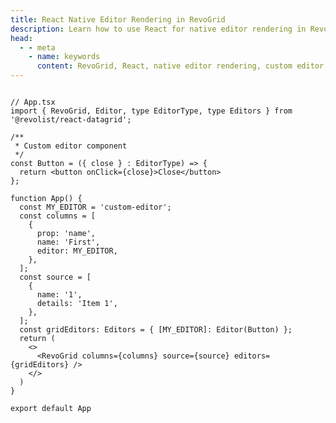 ```yaml
---
title: React Native Editor Rendering in RevoGrid
description: Learn how to use React for native editor rendering in RevoGrid, allowing custom in-cell editing with React components.
head:
  - - meta
    - name: keywords
      content: RevoGrid, React, native editor rendering, custom editor, in-cell editing, React editor grid, data grid editor, React integration, custom cell editor, React grid components
---
```


<!--@include: ../parts/editor.header.md-->

```tsx{4,8-11,13,18,27}

// App.tsx
import { RevoGrid, Editor, type EditorType, type Editors } from '@revolist/react-datagrid';

/**
 * Custom editor component
 */
const Button = ({ close } : EditorType) => {
  return <button onClick={close}>Close</button>
};

function App() {
  const MY_EDITOR = 'custom-editor';
  const columns = [
    {
      prop: 'name',
      name: 'First',
      editor: MY_EDITOR,
    },
  ];
  const source = [
    {
      name: '1',
      details: 'Item 1',
    },
  ];
  const gridEditors: Editors = { [MY_EDITOR]: Editor(Button) };
  return (
    <>
      <RevoGrid columns={columns} source={source} editors={gridEditors} />
    </>
  )
}

export default App

```

<!--@include: ../../demo/react/react.editor.md-->


